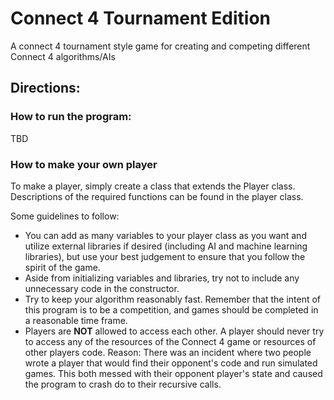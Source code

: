 # Connect 4 Tournament Edition

A connect 4 tournament style game for creating and competing different Connect 4 algorithms/AIs

## Directions:

### How to run the program:

TBD

### How to make your own player

To make a player, simply create a class that extends the Player class.
Descriptions of the required functions can be found in the player class.

Some guidelines to follow:
- You can add as many variables to your player class as you want and utilize external libraries if desired (including AI and machine learning libraries), but use your best judgement to ensure that you follow the spirit of the game.
- Aside from initializing variables and libraries, try not to include any unnecessary code in the constructor.
- Try to keep your algorithm reasonably fast. Remember that the intent of this program is to be a competition, and games should be completed in a reasonable time frame.
- Players are **NOT** allowed to access each other. A player should never try to access any of the resources of the Connect 4 game or resources of other players code. Reason: There was an incident where two people wrote a player that would find their opponent's code and run simulated games. This both messed with their opponent player's state and caused the program to crash do to their recursive calls.
